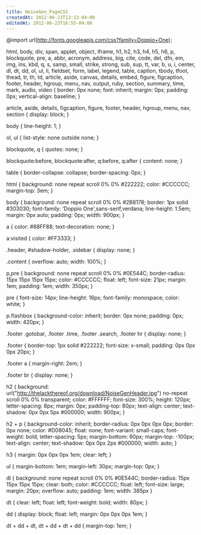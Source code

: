```yaml
---
title: NoiseGen_PageCSS
createdAt: 2012-06-23T13:13-04:00
editedAt: 2012-06-23T16:55-04:00
---
```


@import url(http://fonts.googleapis.com/css?family=Doppio+One);

html, body, div, span, applet, object, iframe, h1, h2, h3, h4, h5, h6, p, blockquote, pre, a, abbr, acronym, address, big, cite, code, del, dfn, em, img, ins, kbd, q, s, samp, small, strike, strong, sub, sup, tt, var, b, u, i, center, dl, dt, dd, ol, ul, li, fieldset, form, label, legend, table, caption, tbody, tfoot, thead, tr, th, td, article, aside, canvas, details, embed, figure, figcaption, footer, header, hgroup, menu, nav, output, ruby, section, summary, time, mark, audio, video {
     border: 0px none;
     font: inherit;
     margin: 0px;
     padding: 0px;
     vertical-align: baseline;
}

article, aside, details, figcaption, figure, footer, header, hgroup, menu, nav, section {
     display: block;
}

body {
     line-height: 1;
}

ol, ul {
     list-style: none outside none;
}

blockquote, q {
     quotes: none;
}

blockquote:before, blockquote:after, q:before, q:after {
     content: none;
}

table {
     border-collapse: collapse;
     border-spacing: 0px;
}

html {
     background: none repeat scroll 0% 0% #222222;
     color: #CCCCCC;
     margin-top: 3em;
}

body {
     background: none repeat scroll 0% 0% #2B8178;
     border: 1px solid #303030;
     font-family: 'Doppio One',sans-serif,verdana;
     line-height: 1.5em;
     margin: 0px auto;
     padding: 0px;
     width: 900px;
}

a {
     color: #88FF88;
     text-decoration: none;
}

a:visited {
     color: #FF3333;
}

.header, #shadow-holder, .sidebar {
     display: none;
}

.content {
     overflow: auto;
     width: 100%;
}

p,pre {
     background: none repeat scroll 0% 0% #0E544C;
     border-radius: 15px 15px 15px 15px;
     color: #CCCCCC;
     float: left;
     font-size: 21px;
     margin: 1em;
     padding: 1em;
     width: 350px;
}

pre {
  font-size: 14px;
  line-height: 16px;
  font-family: monospace;
  color: white;
}

p.flashbox {
     background-color: inherit;
     border: 0px none;
     padding: 0px;
     width: 420px;
}

.footer .gotobar, .footer .time, .footer .search, .footer hr {
     display: none;
}

.footer {
     border-top: 1px solid #222222;
     font-size: x-small;
     padding: 0px 0px 0px 20px;
}

.footer a {
     margin-right: 2em;
}

.footer br {
     display: none;
}

h2 {
     background: url("http://thelackthereof.org/download/NoiseGenHeader.jpg") no-repeat scroll 0% 0% transparent;
     color: #FFFFFF;
     font-size: 300%;
     height: 120px;
     letter-spacing: 8px;
     margin: 0px;
     padding-top: 80px;
     text-align: center;
     text-shadow: 0px 0px 5px #000000;
     width: 900px;
}

h2 + p {
     background-color: inherit;
     border-radius: 0px 0px 0px 0px;
     border: 0px none;
     color: #D08045;
     float: none;
     font-variant: small-caps;
     font-weight: bold;
     letter-spacing: 5px;
     margin-bottom: 60px;
     margin-top: -100px;
     text-align: center;
     text-shadow: 0px 0px 2px #000000;
     width: auto;
}

h3 {
     margin: 0px 0px 0px 1em;
     clear: left;
}

ul {
     margin-bottom: 1em;
     margin-left: 30px;
     margin-top: 0px;
}

dl {
     background: none repeat scroll 0% 0% #0E544C;
     border-radius: 15px 15px 15px 15px;
     clear: both;
     color: #CCCCCC;
     float: left;
     font-size: large;
     margin: 20px;
     overflow: auto;
     padding: 1em;
     width: 385px
}

dt {
     clear: left;
     float: left;
     font-weight: bold;
     width: 80px;
}

dd {
     display: block;
     float: left;
     margin: 0px 0px 0px 1em;
}

dt + dd + dt, dt + dd + dt + dd {
     margin-top: 1em;
}

